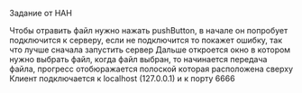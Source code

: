 Задание от НАН

Чтобы отравить файл нужно нажать pushButton, в начале он попробует подключится к серверу, если не подключится то покажет ошибку, так что лучше сначала запустить сервер
Дальше откроется окно в котором нужно выбрать файл, когда файл выбран, то начинается передача файла, прогресс отобюражается полоской которая расположена сверху
Клиент подключается к localhost (127.0.0.1) и к порту 6666